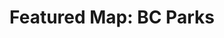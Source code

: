 ---
layout: visualization
title:  'Featured Map: BC Parks'
published:   true
source:
  name: BC Data Catalogue
  url: https://catalogue.data.gov.bc.ca/dataset/bc-parks
iframe_url: https://apps.gov.bc.ca/pub/dmf-viewer/?siteid=5859423305973444492&maponly=y
order: 4
---
